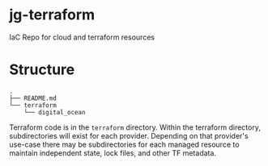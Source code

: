 # jg-terraform
IaC Repo for cloud and terraform resources

# Structure
```
.
├── README.md
└── terraform
    └── digital_ocean
```

Terraform code is in the `terraform` directory. Within the terraform directory, subdirectories will exist for each provider. Depending on that provider's use-case there may be subdirectories for each managed resource to maintain independent state, lock files, and other TF metadata.